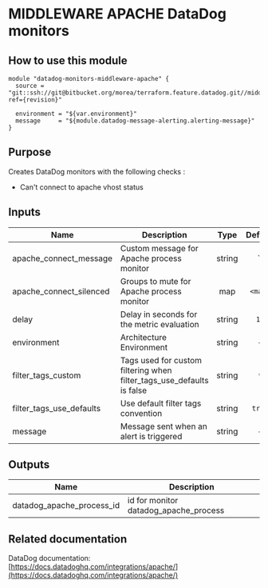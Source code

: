 # MIDDLEWARE APACHE DataDog monitors

## How to use this module

```
module "datadog-monitors-middleware-apache" {
  source = "git::ssh://git@bitbucket.org/morea/terraform.feature.datadog.git//middleware/apache?ref={revision}"

  environment = "${var.environment}"
  message     = "${module.datadog-message-alerting.alerting-message}"
}

```

## Purpose

Creates DataDog monitors with the following checks :

- Can't connect to apache vhost status

## Inputs

| Name | Description | Type | Default | Required |
|------|-------------|:----:|:-----:|:-----:|
| apache_connect_message | Custom message for Apache process monitor | string | `` | no |
| apache_connect_silenced | Groups to mute for Apache process monitor | map | `<map>` | no |
| delay | Delay in seconds for the metric evaluation | string | `15` | no |
| environment | Architecture Environment | string | - | yes |
| filter_tags_custom | Tags used for custom filtering when filter_tags_use_defaults is false | string | `*` | no |
| filter_tags_use_defaults | Use default filter tags convention | string | `true` | no |
| message | Message sent when an alert is triggered | string | - | yes |

## Outputs

| Name | Description |
|------|-------------|
| datadog_apache_process_id | id for monitor datadog_apache_process |

## Related documentation

DataDog documentation: [https://docs.datadoghq.com/integrations/apache/](https://docs.datadoghq.com/integrations/apache/)

